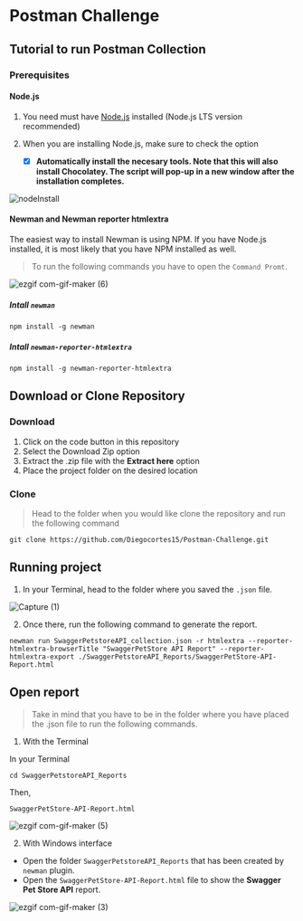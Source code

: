# Postman Challenge
## Tutorial to run Postman Collection
### Prerequisites

#### Node.js

1. You need must have [Node.js](https://nodejs.org/en/) installed (Node.js LTS version recommended)
2. When you are installing Node.js, make sure to check the option

    - [x] **Automatically install the necesary tools. Note that this will also install Chocolatey. The script will pop-up in a new window after the installation completes.**

![nodeInstall](https://user-images.githubusercontent.com/60171460/157139770-d00bb969-9b36-4179-9dd2-ec5bf3fbd89a.PNG)

#### Newman and Newman reporter htmlextra

The easiest way to install Newman is using NPM. If you have Node.js installed, it is most likely that you have NPM installed as well.

> To run the following commands you have to open the ``` Command Promt ```.

![ezgif com-gif-maker (6)](https://user-images.githubusercontent.com/60171460/173421546-2e45537a-be5c-4feb-9222-e1d54bb0aab1.gif)

##### Intall ``` newman ```
``` 
npm install -g newman 
```

##### Intall ``` newman-reporter-htmlextra ```
```
npm install -g newman-reporter-htmlextra
```

## Download or Clone Repository

### Download

1. Click on the code button in this repository
2. Select the Download Zip option
3. Extract the .zip file with the **Extract here** option
4. Place the project folder on the desired location

### Clone

> Head to the folder when you would like clone the repository and run the following command

```
git clone https://github.com/Diegocortes15/Postman-Challenge.git
```

## Running project

1. In your Terminal, head to the folder where you saved the ``` .json ``` file.

![Capture (1)](https://user-images.githubusercontent.com/60171460/173421711-f6ba21fe-c583-4fdd-ba8d-a307673415a6.png)

2. Once there, run the following command to generate the report.

```
newman run SwaggerPetstoreAPI_collection.json -r htmlextra --reporter-htmlextra-browserTitle "SwaggerPetStore API Report" --reporter-htmlextra-export ./SwaggerPetstoreAPI_Reports/SwaggerPetStore-API-Report.html
```

## Open report

> Take in mind that you have to be in the folder where you have placed the .json file to run the following commands.

1. With the Terminal

  In your Terminal

  ```
  cd SwaggerPetstoreAPI_Reports
  ```

  Then,

  ```
  SwaggerPetStore-API-Report.html
  ```
  
  ![ezgif com-gif-maker (5)](https://user-images.githubusercontent.com/60171460/173420598-a21eee59-c037-47af-a3ff-cf4173696480.gif)

  
2. With Windows interface

  - Open the folder ``` SwaggerPetstoreAPI_Reports ``` that has been created by ``` newman ``` plugin.
  - Open the ``` SwaggerPetStore-API-Report.html ``` file to show the **Swagger Pet Store API** report.

![ezgif com-gif-maker (3)](https://user-images.githubusercontent.com/60171460/173417648-2a26e612-8ccd-4079-a2b5-d123f784a57d.gif)

